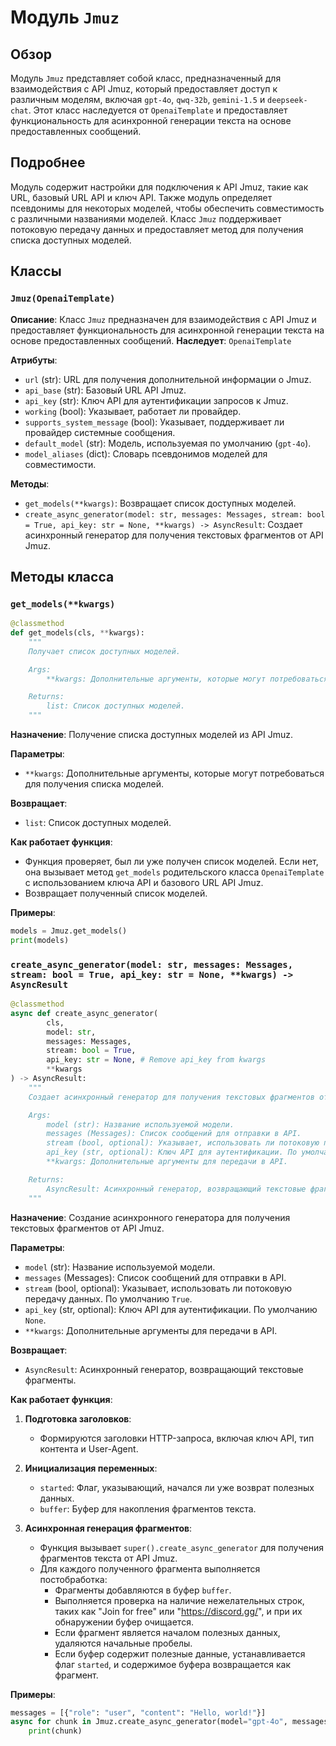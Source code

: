 # Модуль `Jmuz`

## Обзор

Модуль `Jmuz` представляет собой класс, предназначенный для взаимодействия с API Jmuz, который предоставляет доступ к различным моделям, включая `gpt-4o`, `qwq-32b`, `gemini-1.5` и `deepseek-chat`. Этот класс наследуется от `OpenaiTemplate` и предоставляет функциональность для асинхронной генерации текста на основе предоставленных сообщений.

## Подробнее

Модуль содержит настройки для подключения к API Jmuz, такие как URL, базовый URL API и ключ API. Также модуль определяет псевдонимы для некоторых моделей, чтобы обеспечить совместимость с различными названиями моделей. Класс `Jmuz` поддерживает потоковую передачу данных и предоставляет метод для получения списка доступных моделей.

## Классы

### `Jmuz(OpenaiTemplate)`

**Описание**: Класс `Jmuz` предназначен для взаимодействия с API Jmuz и предоставляет функциональность для асинхронной генерации текста на основе предоставленных сообщений.
**Наследует**: `OpenaiTemplate`

**Атрибуты**:
- `url` (str): URL для получения дополнительной информации о Jmuz.
- `api_base` (str): Базовый URL API Jmuz.
- `api_key` (str): Ключ API для аутентификации запросов к Jmuz.
- `working` (bool): Указывает, работает ли провайдер.
- `supports_system_message` (bool): Указывает, поддерживает ли провайдер системные сообщения.
- `default_model` (str): Модель, используемая по умолчанию (`gpt-4o`).
- `model_aliases` (dict): Словарь псевдонимов моделей для совместимости.

**Методы**:
- `get_models(**kwargs)`: Возвращает список доступных моделей.
- `create_async_generator(model: str, messages: Messages, stream: bool = True, api_key: str = None, **kwargs) -> AsyncResult`: Создает асинхронный генератор для получения текстовых фрагментов от API Jmuz.

## Методы класса

### `get_models(**kwargs)`

```python
@classmethod
def get_models(cls, **kwargs):
    """
    Получает список доступных моделей.

    Args:
        **kwargs: Дополнительные аргументы, которые могут потребоваться для получения списка моделей.

    Returns:
        list: Список доступных моделей.
    """
```

**Назначение**: Получение списка доступных моделей из API Jmuz.

**Параметры**:
- `**kwargs`: Дополнительные аргументы, которые могут потребоваться для получения списка моделей.

**Возвращает**:
- `list`: Список доступных моделей.

**Как работает функция**:
- Функция проверяет, был ли уже получен список моделей. Если нет, она вызывает метод `get_models` родительского класса `OpenaiTemplate` с использованием ключа API и базового URL API Jmuz.
- Возвращает полученный список моделей.

**Примеры**:
```python
models = Jmuz.get_models()
print(models)
```

### `create_async_generator(model: str, messages: Messages, stream: bool = True, api_key: str = None, **kwargs) -> AsyncResult`

```python
@classmethod
async def create_async_generator(
        cls,
        model: str,
        messages: Messages,
        stream: bool = True,
        api_key: str = None, # Remove api_key from kwargs
        **kwargs
) -> AsyncResult:
    """
    Создает асинхронный генератор для получения текстовых фрагментов от API Jmuz.

    Args:
        model (str): Название используемой модели.
        messages (Messages): Список сообщений для отправки в API.
        stream (bool, optional): Указывает, использовать ли потоковую передачу данных. По умолчанию `True`.
        api_key (str, optional): Ключ API для аутентификации. По умолчанию `None`.
        **kwargs: Дополнительные аргументы для передачи в API.

    Returns:
        AsyncResult: Асинхронный генератор, возвращающий текстовые фрагменты.
    """
```

**Назначение**: Создание асинхронного генератора для получения текстовых фрагментов от API Jmuz.

**Параметры**:
- `model` (str): Название используемой модели.
- `messages` (Messages): Список сообщений для отправки в API.
- `stream` (bool, optional): Указывает, использовать ли потоковую передачу данных. По умолчанию `True`.
- `api_key` (str, optional): Ключ API для аутентификации. По умолчанию `None`.
- `**kwargs`: Дополнительные аргументы для передачи в API.

**Возвращает**:
- `AsyncResult`: Асинхронный генератор, возвращающий текстовые фрагменты.

**Как работает функция**:
1.  **Подготовка заголовков**:
    *   Формируются заголовки HTTP-запроса, включая ключ API, тип контента и User-Agent.

2.  **Инициализация переменных**:

    *   `started`: Флаг, указывающий, начался ли уже возврат полезных данных.
    *   `buffer`: Буфер для накопления фрагментов текста.

3.  **Асинхронная генерация фрагментов**:

    *   Функция вызывает `super().create_async_generator` для получения фрагментов текста от API Jmuz.
    *   Для каждого полученного фрагмента выполняется постобработка:
        *   Фрагменты добавляются в буфер `buffer`.
        *   Выполняется проверка на наличие нежелательных строк, таких как "Join for free" или "https://discord.gg/", и при их обнаружении буфер очищается.
        *   Если фрагмент является началом полезных данных, удаляются начальные пробелы.
        *   Если буфер содержит полезные данные, устанавливается флаг `started`, и содержимое буфера возвращается как фрагмент.

**Примеры**:
```python
messages = [{"role": "user", "content": "Hello, world!"}]
async for chunk in Jmuz.create_async_generator(model="gpt-4o", messages=messages):
    print(chunk)